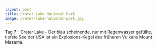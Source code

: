 ```yaml
---
layout: post
title: Crater Lake National Park
image: crater-lake-national-park.jpg
---
```


Tag 7 - Crater Lake - Der blau scheinende, nur mit Regenwasser gefüllte, tiefste See der USA ist ein Explosions-Kegel des früheren Vulkans Mount Mazama. 